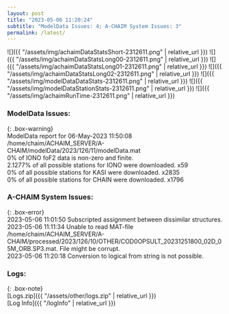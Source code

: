 ```yaml
---
layout: post
title: "2023-05-06 11:20:24"
subtitle: "ModelData Issues: 4; A-CHAIM System Issues: 3"
permalink: /latest/
---
```


![]({{ "/assets/img/achaimDataStatsShort-2312611.png" | relative_url }})
![]({{ "/assets/img/achaimDataStatsLong00-2312611.png" | relative_url }})
![]({{ "/assets/img/achaimDataStatsLong01-2312611.png" | relative_url }})
![]({{ "/assets/img/achaimDataStatsLong02-2312611.png" | relative_url }})
![]({{ "/assets/img/modelDataDataStats-2312611.png" | relative_url }})
![]({{ "/assets/img/modelDataStationStats-2312611.png" | relative_url }})
![]({{ "/assets/img/achaimRunTime-2312611.png" | relative_url }})


### ModelData Issues:  
  
{: .box-warning}  
 ModelData report for 06-May-2023 11:50:08   
 /home/chaim/ACHAIM_SERVER/A-CHAIM/modelData/2023/126/11/modelData.mat   
 0% of IONO foF2 data is non-zero and finite.   
 2.1277% of all possible stations for IONO were downloaded. x59   
 0% of all possible stations for KASI were downloaded. x2835   
 0% of all possible stations for CHAIN were downloaded. x1796   
  
### A-CHAIM System Issues:  
  
{: .box-error}  
2023-05-06 11:01:50 Subscripted assignment between dissimilar structures.  
2023-05-06 11:11:34 Unable to read MAT-file /home/chaim/ACHAIM_SERVER/A-CHAIM/processed/2023/126/10/OTHER/COD0OPSULT_20231251800_02D_05M_ORB.SP3.mat. File might be corrupt.  
2023-05-06 11:20:18 Conversion to logical from string is not possible.  

### Logs:  
  
{: .box-note}  
[Logs.zip]({{ "/assets/other/logs.zip" | relative_url }})  
[Log Info]({{ "/logInfo" | relative_url }})  
